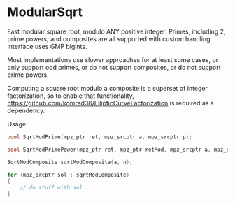 # ModularSqrt
Fast modular square root, modulo ANY positive integer. Primes, including 2; prime powers; and composites are all supported with custom handling. Interface uses GMP bigints.

Most implementations use slower approaches for at least some cases, or only support odd primes, or do not support composites, or do not support prime powers.

Computing a square root modulo a composite is a superset of integer factorization, so to enable that functionality, https://github.com/komrad36/EllipticCurveFactorization is required as a dependency.

Usage:

```cpp
bool SqrtModPrime(mpz_ptr ret, mpz_srcptr a, mpz_srcptr p);
```

```cpp
bool SqrtModPrimePower(mpz_ptr ret, mpz_ptr retMod, mpz_srcptr a, mpz_srcptr p, uint64_t k);
```

```cpp
SqrtModComposite sqrtModComposite(a, n);

for (mpz_srcptr sol : sqrtModComposite)
{
    // do stuff with sol
}
```
